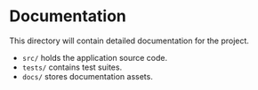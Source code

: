# Documentation

This directory will contain detailed documentation for the project.

- `src/` holds the application source code.
- `tests/` contains test suites.
- `docs/` stores documentation assets.
